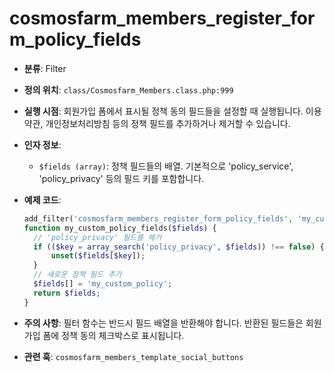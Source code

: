 # cosmosfarm_members_register_form_policy_fields

- **분류**: Filter
- **정의 위치**: `class/Cosmosfarm_Members.class.php:999`
- **실행 시점**: 회원가입 폼에서 표시될 정책 동의 필드들을 설정할 때 실행됩니다. 이용약관, 개인정보처리방침 등의 정책 필드를 추가하거나 제거할 수 있습니다.
- **인자 정보**:
  - `$fields (array)`: 정책 필드들의 배열. 기본적으로 'policy_service', 'policy_privacy' 등의 필드 키를 포함합니다.
- **예제 코드**:

  ```php
  add_filter('cosmosfarm_members_register_form_policy_fields', 'my_custom_policy_fields');
  function my_custom_policy_fields($fields) {
    // 'policy_privacy' 필드를 제거
    if (($key = array_search('policy_privacy', $fields)) !== false) {
        unset($fields[$key]);
    }
    // 새로운 정책 필드 추가
    $fields[] = 'my_custom_policy';
    return $fields;
  }
  ```

- **주의 사항**: 필터 함수는 반드시 필드 배열을 반환해야 합니다. 반환된 필드들은 회원가입 폼에 정책 동의 체크박스로 표시됩니다.
- **관련 훅**: `cosmosfarm_members_template_social_buttons`
